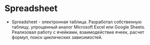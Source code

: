 # Spreadsheet
* Spreadsheet - электронная таблица. 
Разработал собственную таблицу, упрощенный аналог
Microsoft Excel или Google Sheets. Реализовал работу с ячейками, взаимодействие ячеек, расчет
формул, поиск циклических зависимостей.
